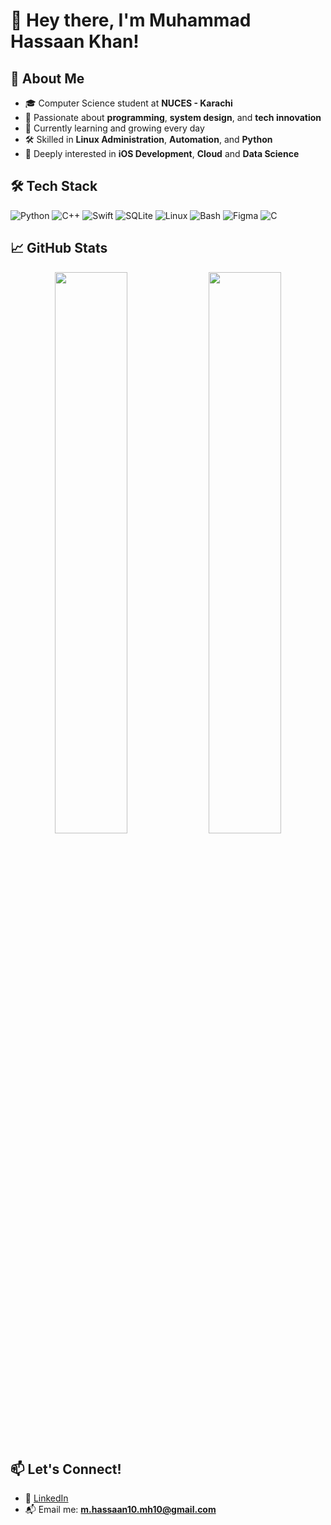 # 👋 Hey there, I'm Muhammad Hassaan Khan!

## 🚀 About Me
- 🎓 Computer Science student at **NUCES - Karachi**
- 👀 Passionate about **programming**, **system design**, and **tech innovation**
- 🌱 Currently learning and growing every day
- 🛠️ Skilled in **Linux Administration**, **Automation**, and **Python**
- 🧠 Deeply interested in **iOS Development**, **Cloud** and **Data Science**

## 🛠️ Tech Stack
![Python](https://img.shields.io/badge/-Python-05122A?style=flat&logo=python) 
![C++](https://img.shields.io/badge/-C++-05122A?style=flat&logo=cplusplus)
![Swift](https://img.shields.io/badge/-Swift-05122A?style=flat&logo=swift)
![SQLite](https://img.shields.io/badge/-SQLite-05122A?style=flat&logo=sqlite)
![Linux](https://img.shields.io/badge/-Linux-05122A?style=flat&logo=linux)
![Bash](https://img.shields.io/badge/-Bash-05122A?style=flat&logo=gnu-bash)
![Figma](https://img.shields.io/badge/-Figma-05122A?style=flat&logo=figma)
![C](https://img.shields.io/badge/-C-05122A?style=flat&logo=C)

## 📈 GitHub Stats
<p align="center">
  <img src="https://github-readme-stats.vercel.app/api?username=hassaankh10&show_icons=true"width="48%" />
  <img src="https://github-readme-streak-stats.herokuapp.com/?user=hassaankh10" width="48%" />
</p>

## 📫 Let's Connect!
- 💼 [LinkedIn](https://www.linkedin.com/in/muhammad-hassaan)
- 📬 Email me: **m.hassaan10.mh10@gmail.com**
